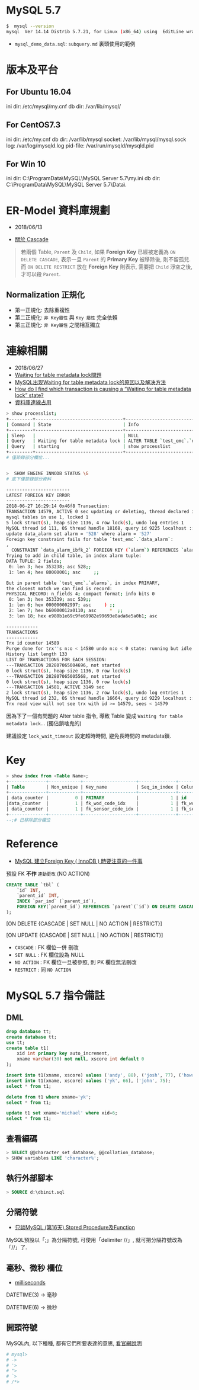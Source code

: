 # MySQL 5.7

```sh
$  mysql --version
mysql  Ver 14.14 Distrib 5.7.21, for Linux (x86_64) using  EditLine wrapper
```

- `mysql_demo_data.sql`: `subquery.md` 裏頭使用的範例



# 版本及平台

## For Ubuntu 16.04
ini dir: /etc/mysql/my.cnf
db dir: /var/lib/mysql/


## For CentOS7.3
ini dir: /etc/my.cnf
db dir: /var/lib/mysql
socket: /var/lib/mysql/mysql.sock
log: /var/log/mysqld.log
pid-file: /var/run/mysqld/mysqld.pid


## For Win 10
ini dir: C:\ProgramData\MySQL\MySQL Server 5.7\my.ini
db dir: C:\ProgramData\MySQL\MySQL Server 5.7\Data\



# ER-Model 資料庫規劃
- 2018/06/13

- [關於 Cascade](https://dba.stackexchange.com/questions/44956/good-explanation-of-cascade-on-delete-update-behavior?utm_medium=organic&utm_source=google_rich_qa&utm_campaign=google_rich_qa)

> 若兩個 Table, `Parent` 及 `Child`, 如果 **Foreign Key** 已經被定義為 `ON DELETE CASCADE`, 表示一旦 `Parent` 的 **Primary Key** 被移除後, 則不留孤兒. 而 `ON DELETE RESTRICT` 放在 **Foreign Key** 則表示, 需要把 `Child` 淨空之後, 才可以殺 `Parent`.


## Normalization 正規化

- 第一正規化: 去除重複性
- 第二正規化: `非 Key屬性` 與 `Key 屬性` 完全依賴
- 第三正規化: `非 Key屬性` 之間相互獨立



# 連線相關

- 2018/06/27
- [Waiting for table metadata lock問題](http://ctripmysqldba.iteye.com/blog/1938150)
- [MySQL出现Waiting for table metadata lock的原因以及解决方法](http://blog.51cto.com/11286233/2048000)
- [How do I find which transaction is causing a “Waiting for table metadata lock” state?
](https://stackoverflow.com/questions/13148630/how-do-i-find-which-transaction-is-causing-a-waiting-for-table-metadata-lock-s)
- [資料庫連線占用](https://blog.csdn.net/sinat_30397435/article/details/62932057)
```sh
> show processlist;
+---------+---------------------------------+------------------------------------------+
| Command | State                           | Info                                     |
+---------+---------------------------------+------------------------------------------+
| Sleep   |                                 | NULL                                     |
| Query   | Waiting for table metadata lock | ALTER TABLE `test_emc`.`data_alarm` ...  |
| Query   | starting                        | show processlist                         |
+---------+---------------------------------+------------------------------------------+
# 僅節錄部分欄位...


>  SHOW ENGINE INNODB STATUS \G
# 底下僅節錄部分資料

------------------------
LATEST FOREIGN KEY ERROR
------------------------
2018-06-27 16:29:14 0x46f8 Transaction:
TRANSACTION 14579, ACTIVE 0 sec updating or deleting, thread declared inside InnoDB 4997
mysql tables in use 1, locked 1
5 lock struct(s), heap size 1136, 4 row lock(s), undo log entries 1
MySQL thread id 111, OS thread handle 18168, query id 9225 localhost ::1 tony updating
update data_alarm set alarm = '528' where alarm = '527'
Foreign key constraint fails for table `test_emc`.`data_alarm`:
,
  CONSTRAINT `data_alarm_ibfk_2` FOREIGN KEY (`alarm`) REFERENCES `alarms` (`code`)
Trying to add in child table, in index alarm tuple:
DATA TUPLE: 2 fields;
 0: len 3; hex 353238; asc 528;;
 1: len 4; hex 80000001; asc     ;;

But in parent table `test_emc`.`alarms`, in index PRIMARY,
the closest match we can find is record:
PHYSICAL RECORD: n_fields 4; compact format; info bits 0
 0: len 3; hex 353339; asc 539;;
 1: len 6; hex 000000002997; asc     ) ;;
 2: len 7; hex b60000012a0110; asc     *  ;;
 3: len 18; hex e980b1e69c9fe69982e99693e8ada6e5a0b1; asc                   ;;

------------
TRANSACTIONS
------------
Trx id counter 14589
Purge done for trx''s n:o < 14580 undo n:o < 0 state: running but idle
History list length 133
LIST OF TRANSACTIONS FOR EACH SESSION:
---TRANSACTION 282807065004696, not started
0 lock struct(s), heap size 1136, 0 row lock(s)
---TRANSACTION 282807065005568, not started
0 lock struct(s), heap size 1136, 0 row lock(s)
---TRANSACTION 14581, ACTIVE 3149 sec
2 lock struct(s), heap size 1136, 2 row lock(s), undo log entries 1
MySQL thread id 232, OS thread handle 16664, query id 9229 localhost ::1 admin
Trx read view will not see trx with id >= 14579, sees < 14579
```

因為下了一個有問題的 Alter table 指令, 導致 Table 變成 `Waiting for table metadata lock`... (獨佔鎖啥鬼的)

建議設定 `lock_wait_timeout` 設定超時時間, 避免長時間的 metadata鎖.



# Key

```sql
> show index from <Table Name>;
+--------------+------------+--------------------+--------------+----------------+-----------+----------+--------+
| Table        | Non_unique | Key_name           | Seq_in_index | Column_name    | Collation | Sub_part | Packed |
+--------------+------------+--------------------+--------------+----------------+-----------+----------+--------+
| data_counter |          0 | PRIMARY            |            1 | id             | A         |     NULL | NULL   |
|data_counter  |          1 | fk_wod_code_idx    |            1 | fk_wod_serial  | A         |     NULL | NULL   |
| data_counter |          1 | fk_sensor_code_idx |            1 | fk_sensor_code | A         |     NULL | NULL   |
+--------------+------------+--------------------+--------------+----------------+-----------+----------+--------+
--;# 已移除部分欄位
```



# Reference

- [MySQL 建立Foreign Key ( InnoDB ) 時要注意的一件事](http://lagunawang.pixnet.net/blog/post/25455909-mysql-%E5%BB%BA%E7%AB%8Bforeign-key-%28-innodb-%29-%E6%99%82%E8%A6%81%E6%B3%A8%E6%84%8F%E7%9A%84%E4%B8%80%E4%BB%B6%E4%BA%8B)

預設 FK **不作** `連動更改` (NO ACTION)

```sql
CREATE TABLE `tbl` (
    `id` INT,
    `parent_id` INT,
    INDEX `par_ind` (`parent_id`),
    FOREIGN KEY(`parent_id`) REFERENCES `parent`(`id`) ON DELETE CASCADE ON UPDATE CASADE
);
```

[ON DELETE {CASCADE | SET NULL | NO ACTION | RESTRICT}]

[ON UPDATE {CASCADE | SET NULL | NO ACTION | RESTRICT}]

- `CASCADE`   : FK 欄位一併 刪改
- `SET NULL`  : FK 欄位設為 NULL
- `NO ACTION` : FK 欄位一旦被參照, 則 PK 欄位無法刪改
- `RESTRICT`  : 同 `NO ACTION`



# MySQL 5.7 指令備註

## DML

```sql
drop database tt;
create database tt;
use tt;
create table t1(
    xid int primary key auto_increment, 
    xname varchar(30) not null, xscore int default 0
);

insert into t1(xname, xscore) values ('andy', 88), ('josh', 77), ('howr', 90), ('tony', 99);
insert into t1(xname, xscore) values ('yk', 66), ('john', 75);
select * from t1;

delete from t1 where xname='yk';
select * from t1;

update t1 set xname='michael' where xid=6;
select * from t1;
```


## 查看編碼

```sql
> SELECT @@character_set_database, @@collation_database;
> SHOW variables LIKE 'character%';
```


## 執行外部腳本

```sql
> SOURCE d:\dbinit.sql
```


## 分隔符號

- [只談MySQL (第16天) Stored Procedure及Function](https://ithelp.ithome.com.tw/articles/10032363)

MySQL預設以「;」為分隔符號, 可使用「delimiter //」, 就可把分隔符號改為「//」了.


## 毫秒、微秒 欄位

- [milliseconds](https://stackoverflow.com/questions/13344994/mysql-5-6-datetime-doesnt-accept-milliseconds-microseconds?utm_medium=organic&utm_source=google_rich_qa&utm_campaign=google_rich_qa)

DATETIME(3) -> 毫秒

DATETIME(6) -> 微秒


## 開頭符號

MySQL內, 以下種種, 都有它們所要表達的意思, [看官網說明](https://dev.mysql.com/doc/refman/5.7/en/entering-queries.html)

```sh
# mysql>
# ->
# '>
# ">
# `>
# /*>
```
